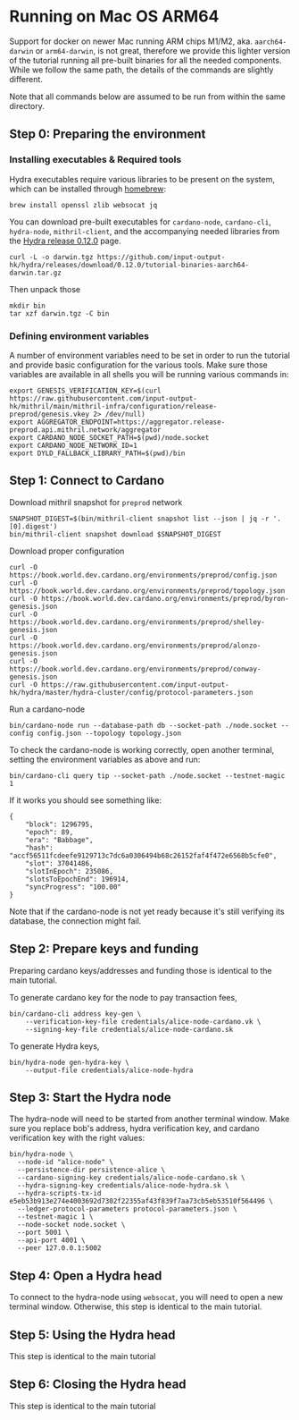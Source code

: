 # Running on Mac OS ARM64

Support for docker on newer Mac running ARM chips M1/M2, aka. `aarch64-darwin` or `arm64-darwin`, is not great, therefore we provide this lighter version of the tutorial running all pre-built binaries for all the needed components. While we follow the same path, the details of the commands are slightly different.

Note that all commands below are assumed to be run from within the same directory.

## Step 0: Preparing the environment

### Installing executables & Required tools

Hydra executables require various libraries to be present on the system, which can be installed through [homebrew](https://brew.sh/):

```
brew install openssl zlib websocat jq
```

You can download pre-built executables for `cardano-node`, `cardano-cli`, `hydra-node`, `mithril-client`, and the accompanying needed libraries from the [Hydra release 0.12.0](https://github.com/input-output-hk/hydra/releases/tag/0.12.0) page.

```
curl -L -o darwin.tgz https://github.com/input-output-hk/hydra/releases/download/0.12.0/tutorial-binaries-aarch64-darwin.tar.gz
```

Then unpack those

```
mkdir bin
tar xzf darwin.tgz -C bin
```

### Defining environment variables

A number of environment variables need to be set in order to run the tutorial and provide basic configuration for the various tools. Make sure those variables are available in all shells you will be running various commands in:

```
export GENESIS_VERIFICATION_KEY=$(curl https://raw.githubusercontent.com/input-output-hk/mithril/main/mithril-infra/configuration/release-preprod/genesis.vkey 2> /dev/null)
export AGGREGATOR_ENDPOINT=https://aggregator.release-preprod.api.mithril.network/aggregator
export CARDANO_NODE_SOCKET_PATH=$(pwd)/node.socket
export CARDANO_NODE_NETWORK_ID=1
export DYLD_FALLBACK_LIBRARY_PATH=$(pwd)/bin
```

## Step 1: Connect to Cardano

Download  mithril snapshot for `preprod` network

```
SNAPSHOT_DIGEST=$(bin/mithril-client snapshot list --json | jq -r '.[0].digest')
bin/mithril-client snapshot download $SNAPSHOT_DIGEST
```

Download proper configuration

```
curl -O https://book.world.dev.cardano.org/environments/preprod/config.json
curl -O https://book.world.dev.cardano.org/environments/preprod/topology.json
curl -O https://book.world.dev.cardano.org/environments/preprod/byron-genesis.json
curl -O https://book.world.dev.cardano.org/environments/preprod/shelley-genesis.json
curl -O https://book.world.dev.cardano.org/environments/preprod/alonzo-genesis.json
curl -O https://book.world.dev.cardano.org/environments/preprod/conway-genesis.json
curl -O https://raw.githubusercontent.com/input-output-hk/hydra/master/hydra-cluster/config/protocol-parameters.json
```

Run a cardano-node

```
bin/cardano-node run --database-path db --socket-path ./node.socket --config config.json --topology topology.json
```

To check the cardano-node is working correctly, open another terminal, setting the environment variables as above and run:

```
bin/cardano-cli query tip --socket-path ./node.socket --testnet-magic 1
```

If it works you should see something like:

```
{
    "block": 1296795,
    "epoch": 89,
    "era": "Babbage",
    "hash": "accf56511fcdeefe9129713c7dc6a0306494b68c26152faf4f472e6568b5cfe0",
    "slot": 37041486,
    "slotInEpoch": 235086,
    "slotsToEpochEnd": 196914,
    "syncProgress": "100.00"
}
```

Note that if the cardano-node is not yet ready because it's still verifying its database, the connection might fail.

## Step 2: Prepare keys and funding

Preparing cardano keys/addresses and funding those is identical to the main tutorial.

To generate cardano key for the node to pay transaction fees,

```
bin/cardano-cli address key-gen \
    --verification-key-file credentials/alice-node-cardano.vk \
    --signing-key-file credentials/alice-node-cardano.sk
```

To generate Hydra keys,

```
bin/hydra-node gen-hydra-key \
    --output-file credentials/alice-node-hydra
```

## Step 3: Start the Hydra node

The hydra-node will need to be started from another terminal window.
Make sure you replace bob's address, hydra verification key, and cardano verification key with the right values:

```
bin/hydra-node \
  --node-id "alice-node" \
  --persistence-dir persistence-alice \
  --cardano-signing-key credentials/alice-node-cardano.sk \
  --hydra-signing-key credentials/alice-node-hydra.sk \
  --hydra-scripts-tx-id e5eb53b913e274e4003692d7302f22355af43f839f7aa73cb5eb53510f564496 \
  --ledger-protocol-parameters protocol-parameters.json \
  --testnet-magic 1 \
  --node-socket node.socket \
  --port 5001 \
  --api-port 4001 \
  --peer 127.0.0.1:5002
```

## Step 4: Open a Hydra head

To connect to the hydra-node using `websocat`, you will need to open a new terminal window. Otherwise, this step is identical to the main tutorial.

## Step 5: Using the Hydra head

This step is identical to the main tutorial

## Step 6: Closing the Hydra head

This step is identical to the main tutorial
